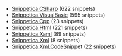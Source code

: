 ﻿
* [Snippetica.CSharp](Snippetica.CSharp/README.md) (622 snippets)
* [Snippetica.VisualBasic](Snippetica.VisualBasic/README.md) (595 snippets)
* [Snippetica.Cpp](Snippetica.Cpp/README.md) (23 snippets)
* [Snippetica.Html](Snippetica.Html/README.md) (221 snippets)
* [Snippetica.Xaml](Snippetica.Xaml/README.md) (89 snippets)
* [Snippetica.Xml](Snippetica.Xml/README.md) (8 snippets)
* [Snippetica.Xml.CodeSnippet](Snippetica.Xml.CodeSnippet/README.md) (22 snippets)
